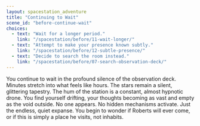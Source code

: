 ```yaml
---
layout: spacestation_adventure
title: "Continuing to Wait"
scene_id: "before-continue-wait"
choices:
  - text: "Wait for a longer period."
    link: "/spacestation/before/11-wait-longer/"
  - text: "Attempt to make your presence known subtly."
    link: "/spacestation/before/12-subtle-presence/"
  - text: "Decide to search the room instead."
    link: "/spacestation/before/07-search-observation-deck/"
---
```


You continue to wait in the profound silence of the observation deck. Minutes stretch into what feels like hours. The stars remain a silent, glittering tapestry. The hum of the station is a constant, almost hypnotic drone. You find yourself drifting, your thoughts becoming as vast and empty as the void outside. No one appears. No hidden mechanisms activate. Just the endless, quiet expanse. You begin to wonder if Roberts will ever come, or if this is simply a place he visits, not inhabits.
